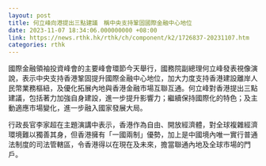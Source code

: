 ```yaml
---
layout: post
title: 何立峰向港提出三點建議　稱中央支持鞏固國際金融中心地位
date: 2023-11-07 18:34:06.000000000 +08:00
link: https://news.rthk.hk/rthk/ch/component/k2/1726837-20231107.htm
categories: rthk
---
```


國際金融領袖投資峰會的主要峰會環節今天舉行，國務院副總理何立峰發表視像演說，表示中央支持香港鞏固提升國際金融中心地位，加大力度支持香港建設離岸人民幣業務樞紐，及優化拓展內地與香港金融市場互聯互通。何立峰對香港提出三點建議，包括著力加強自身建設，進一步提升影響力；繼續保持國際化的特色；及主動適應市場變化，進一步融入國家發展大局。

行政長官李家超在主題演講中表示，香港作為自由、開放經濟體，對全球複雜經濟環境難以獨善其身，但香港擁有「一國兩制」優勢，加上是中國境內唯一實行普通法制度的司法管轄區，令香港得以在現在及未來，擔當聯通內地及全球市場的門戶。
